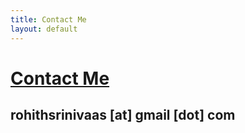 ```yaml
---
title: Contact Me
layout: default
---
```


# [Contact Me](#contact-me)

## rohithsrinivaas [at] gmail [dot] com
